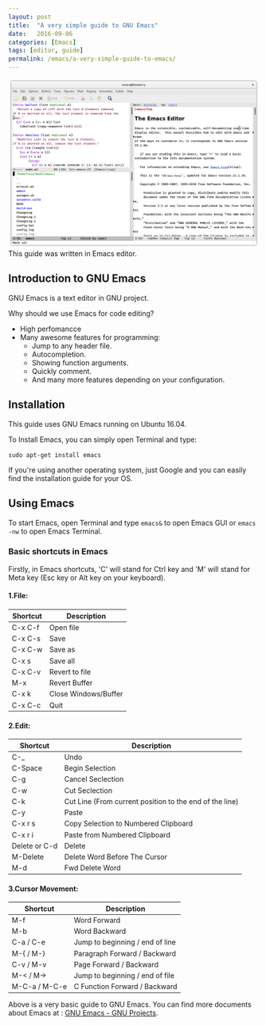 ```yaml
---
layout: post
title:  "A very simple guide to GNU Emacs"
date:   2016-09-06
categories: [Emacs]
tags: [editor, guide]
permalink: /emacs/a-very-simple-guide-to-emacs/
---
```


![Emacs](/files/emacs/emacs.png)
This guide was written in Emacs editor.

## Introduction to GNU Emacs
GNU Emacs is a text editor in GNU project.

Why should we use Emacs for code editing?
* High perfomancce
* Many awesome features for programming:
   * Jump to any header file.
   * Autocompletion.
   * Showing function arguments.
   * Quickly comment.
   * And many more features depending on your configuration.

## Installation
This guide uses GNU Emacs running on Ubuntu 16.04.

To Install Emacs, you can simply open Terminal and type:
~~~~
sudo apt-get install emacs
~~~~

If you're using another operating system, just Google and you can easily find the installation guide for your OS.

## Using Emacs

To start Emacs, open Terminal and type `emacs&` to open Emacs GUI or `emacs -nw` to open Emacs Terminal.

### Basic shortcuts in Emacs
Firstly, in Emacs shortcuts, 'C' will stand for Ctrl key and 'M' will stand for Meta key (Esc key or Alt key on your keyboard).

#### 1.File:

| Shortcut | Description |
| --- | --- |
| C-x C-f | Open file |
| C-x C-s | Save |
| C-x C-w | Save as |
| C-x s   | Save all |
| C-x C-v | Revert to file |
| M-x     | Revert Buffer |
| C-x k   | Close Windows/Buffer |
| C-x C-c | Quit |

#### 2.Edit:

| Shortcut | Description |
| --- | --- |
| C-_     | Undo |
| C-Space | Begin Selection |
| C-g     | Cancel Seclection |
| C-w     | Cut Seclection |
| C-k     | Cut Line (From current position to the end of the line) |
| C-y     | Paste |
| C-x r s <number> | Copy Selection to Numbered Clipboard |
| C-x r i <number> | Paste from Numbered Clipboard |
| Delete or C-d  | Delete |
| M-Delete | Delete Word Before The Cursor |
| M-d      | Fwd Delete Word |

#### 3.Cursor Movement:

| Shortcut | Description |
| --- | --- |
| M-f | Word Forward |
| M-b | Word Backward|
| C-a / C-e | Jump to beginning / end of line |
| M-{ /  M-} | Paragraph Forward / Backward |
| C-v /  M-v | Page Forward / Backward |
| M-< /  M-> | Jump to beginning / end of file |
| M-C-a / M-C-e | C Function Forward / Backward |

Above is a very basic guide to GNU Emacs. You can find more documents about Emacs at : [GNU Emacs - GNU Projects](https://www.gnu.org/software/emacs/).